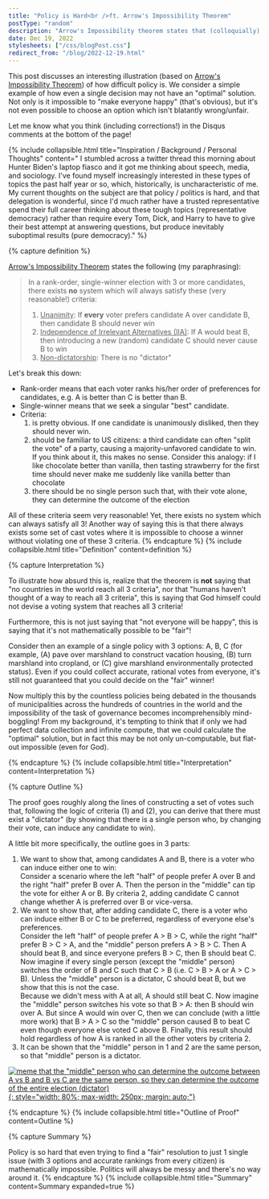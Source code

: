 ```yaml
---
title: "Policy is Hard<br />ft. Arrow's Impossibility Theorem"
postType: "random"
description: "Arrow's Impossibility theorem states that (colloquially): every possible voting system is bad."
date: Dec 19, 2022
stylesheets: ["/css/blogPost.css"]
redirect_from: "/blog/2022-12-19.html"
---
```


This post discusses an interesting illustration (based on [Arrow's Impossibility Theorem]) of how difficult policy is.  We consider a simple example of how even a single decision may not have an "optimal" solution.  Not only is it impossible to "make everyone happy" (that's obvious), but it's not even possible to choose an option which isn't blatantly wrong/unfair.

Let me know what you think (including corrections!) in the Disqus comments at the bottom of the page!

<!-- {% capture toc %}
- [Definition](#definition)
- [Interpretation](#interpretation)
- [Outline of Proof](#outline-of-proof)
- [Summary](#summary)

{% endcapture %}
{% include collapsible.html content=toc title="Table of Contents" expanded=true %} -->


{% include collapsible.html title="Inspiration / Background / Personal Thoughts" content="
I stumbled across a twitter thread this morning about Hunter Biden's laptop fiasco and it got me thinking about speech, media, and sociology.  I've found myself increasingly interested in these types of topics the past half year or so, which, historically, is uncharacteristic of me.  My current thoughts on the subject are that policy / politics is hard, and that delegation is wonderful, since I'd much rather have a trusted representative spend their full career thinking about these tough topics (representative democracy) rather than require every Tom, Dick, and Harry to have to give their best attempt at answering questions, but produce inevitably suboptimal results (pure democracy)." %}

{% capture definition %}
<!-- ## Definition -->
[Arrow's Impossibility Theorem] states the following (my paraphrasing):

> In a rank-order, single-winner election with 3 or more candidates, there exists <b>no</b> system which will always satisfy these (very reasonable!) criteria:
> 
>   1. <u>Unanimity</u>: If <b>every</b> voter prefers candidate A over candidate B, then candidate B should never win
>   2. <u>Independence of Irrelevant Alternatives (IIA)</u>: If A would beat B, then introducing a new (random) candidate C should never cause B to win
>   3. <u>Non-dictatorship</u>: There is no "dictator"

Let's break this down:

* Rank-order means that each voter ranks his/her order of preferences for candidates, e.g. A is better than C is better than B.
* Single-winner means that we seek a singular "best" candidate.
* Criteria:
  1. is pretty obvious.  If one candidate is unanimously disliked, then they should never win.
  2. should be familiar to US citizens: a third candidate can often "split the vote" of a party, causing a majority-unfavored candidate to win.  If you think about it, this makes no sense.  Consider this analogy: if I like chocolate better than vanilla, then tasting strawberry for the first time should never make me suddenly like vanilla better than chocolate
  3. there should be no single person such that, with their vote alone, they can determine the outcome of the election

All of these criteria seem very reasonable!  Yet, there exists no system which can always satisfy all 3!  Another way of saying this is that there always exists some set of cast votes where it is impossible to choose a winner without violating one of these 3 criteria.
{% endcapture %}
{% include collapsible.html title="Definition" content=definition %}

{% capture Interpretation %}
<!-- ## Interpretation -->

To illustrate how absurd this is, realize that the theorem is **not** saying that "no countries in the world reach all 3 criteria", nor that  "humans haven't thought of a way to reach all 3 criteria", this is saying that God himself could not devise a voting system that reaches all 3 criteria!

Furthermore, this is not just saying that "not everyone will be happy", this is saying that it's not mathematically possible to be "fair"!

Consider then an example of a single policy with 3 options: A, B, C (for example, (A) pave over marshland to construct vacation housing, (B) turn marshland into cropland, or (C) give marshland environmentally protected status).  Even if you could collect accurate, rational votes from everyone, it's still not guaranteed that you could decide on the "fair" winner!

Now multiply this by the countless policies being debated in the thousands of municipalities across the hundreds of countries in the world and the impossibility of the task of governance becomes incomprehensibly mind-boggling!  From my background, it's tempting to think that if only we had perfect data collection and infinite compute, that we could calculate the "optimal" solution, but in fact this may be not only un-computable, but flat-out impossible (even for God).

{% endcapture %}
{% include collapsible.html title="Interpretation" content=Interpretation %}

{% capture Outline %}
<!-- ## Outline of Proof -->

The proof goes roughly along the lines of constructing a set of votes such that, following the logic of criteria (1) and (2), you can derive that there must exist a "dictator" (by showing that there is a single person who, by changing their vote, can induce any candidate to win).

A little bit more specifically, the outline goes in 3 parts:
1. We want to show that, among candidates A and B, there is a voter who can induce either one to win:  
    Consider a scenario where the left "half" of people prefer A over B and the right "half" prefer B over A.  Then the person in the "middle" can tip the vote for either A or B.  By criteria 2, adding candidate C cannot change whether A is preferred over B or vice-versa.
2. We want to show that, after adding candidate C, there is a voter who can induce either B or C to be preferred, regardless of everyone else's preferences.  
    Consider the left "half" of people prefer A > B > C, while the right "half" prefer B > C > A, and the "middle" person prefers A > B > C.  Then A should beat B, and since everyone prefers B > C, then B should beat C.  Now imagine if every single person (except the "middle" person) switches the order of B and C such that C > B (i.e. C > B > A or A > C > B).  Unless the "middle" person is a dictator, C should beat B, but we show that this is not the case.  
    Because we didn't mess with A at all, A should still beat C.  Now imagine the "middle" person switches his vote so that B > A: then B should win over A.  But since A would win over C, then we can conclude (with a little more work) that B > A > C so the "middle" person caused B to beat C even though everyone else voted C above B.  Finally, this result should hold regardless of how A is ranked in all the other voters by criteria 2.
3. It can be shown that the "middle" person in 1 and 2 are the same person, so that "middle" person is a dictator.

[![meme that the "middle" person who can determine the outcome between A vs B and B vs C are the same person, so they can determine the outcome of the entire election (dictator)](https://i.imgflip.com/74vp7h.jpg){: style="width: 80%; max-width: 250px; margin: auto;"}]("https://imgflip.com/i/74vp7h)

<!-- <a href="https://imgflip.com/i/74vp7h"><img src="https://i.imgflip.com/74vp7h.jpg" alt="meme that the 'middle' person who can determine the outcome between A vs B and B vs C are the same person, so they can determine the outcome of the entire election (dictator)"/></a> -->

{% endcapture %}
{% include collapsible.html title="Outline of Proof" content=Outline %}

{% capture Summary %}
<!-- ## Summary -->

Policy is so hard that even trying to find a "fair" resolution to just 1 single issue (with 3 options and accurate rankings from every citizen) is mathematically impossible.  Politics will always be messy and there's no way around it.
{% endcapture %}
{% include collapsible.html title="Summary" content=Summary expanded=true %}

[Arrow's Impossibility Theorem]: https://en.wikipedia.org/wiki/Arrow%27s_impossibility_theorem
